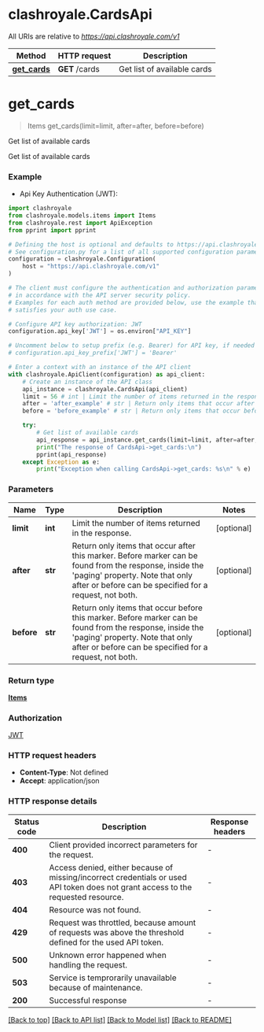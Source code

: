 # clashroyale.CardsApi

All URIs are relative to *https://api.clashroyale.com/v1*

Method | HTTP request | Description
------------- | ------------- | -------------
[**get_cards**](CardsApi.md#get_cards) | **GET** /cards | Get list of available cards


# **get_cards**
> Items get_cards(limit=limit, after=after, before=before)

Get list of available cards

Get list of available cards

### Example

* Api Key Authentication (JWT):

```python
import clashroyale
from clashroyale.models.items import Items
from clashroyale.rest import ApiException
from pprint import pprint

# Defining the host is optional and defaults to https://api.clashroyale.com/v1
# See configuration.py for a list of all supported configuration parameters.
configuration = clashroyale.Configuration(
    host = "https://api.clashroyale.com/v1"
)

# The client must configure the authentication and authorization parameters
# in accordance with the API server security policy.
# Examples for each auth method are provided below, use the example that
# satisfies your auth use case.

# Configure API key authorization: JWT
configuration.api_key['JWT'] = os.environ["API_KEY"]

# Uncomment below to setup prefix (e.g. Bearer) for API key, if needed
# configuration.api_key_prefix['JWT'] = 'Bearer'

# Enter a context with an instance of the API client
with clashroyale.ApiClient(configuration) as api_client:
    # Create an instance of the API class
    api_instance = clashroyale.CardsApi(api_client)
    limit = 56 # int | Limit the number of items returned in the response. (optional)
    after = 'after_example' # str | Return only items that occur after this marker. Before marker can be found from the response, inside the 'paging' property. Note that only after or before can be specified for a request, not both.  (optional)
    before = 'before_example' # str | Return only items that occur before this marker. Before marker can be found from the response, inside the 'paging' property. Note that only after or before can be specified for a request, not both.  (optional)

    try:
        # Get list of available cards
        api_response = api_instance.get_cards(limit=limit, after=after, before=before)
        print("The response of CardsApi->get_cards:\n")
        pprint(api_response)
    except Exception as e:
        print("Exception when calling CardsApi->get_cards: %s\n" % e)
```



### Parameters


Name | Type | Description  | Notes
------------- | ------------- | ------------- | -------------
 **limit** | **int**| Limit the number of items returned in the response. | [optional] 
 **after** | **str**| Return only items that occur after this marker. Before marker can be found from the response, inside the &#39;paging&#39; property. Note that only after or before can be specified for a request, not both.  | [optional] 
 **before** | **str**| Return only items that occur before this marker. Before marker can be found from the response, inside the &#39;paging&#39; property. Note that only after or before can be specified for a request, not both.  | [optional] 

### Return type

[**Items**](Items.md)

### Authorization

[JWT](../README.md#JWT)

### HTTP request headers

 - **Content-Type**: Not defined
 - **Accept**: application/json

### HTTP response details

| Status code | Description | Response headers |
|-------------|-------------|------------------|
**400** | Client provided incorrect parameters for the request. |  -  |
**403** | Access denied, either because of missing/incorrect credentials or used API token does not grant access to the requested resource.  |  -  |
**404** | Resource was not found. |  -  |
**429** | Request was throttled, because amount of requests was above the threshold defined for the used API token.  |  -  |
**500** | Unknown error happened when handling the request. |  -  |
**503** | Service is temprorarily unavailable because of maintenance. |  -  |
**200** | Successful response |  -  |

[[Back to top]](#) [[Back to API list]](../README.md#documentation-for-api-endpoints) [[Back to Model list]](../README.md#documentation-for-models) [[Back to README]](../README.md)

